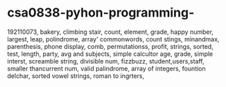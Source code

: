 # csa0838-pyhon-programming-
192110073,
bakery,
climbing stair,
count,
element,
grade,
happy number,
largest,
leap,
polindrome,
array'
commonwords,
count stings,
minandmax,
parenthesis,
phone display,
comb,
permutationss,
profit,
strings,
sorted,
test,
length,
party,
avg and subjects,
simple calcultor
age,
grade,
simple interst,
screamble string,
divisible num,
fizzbuzz,
student,users,staff,
smaller thancurrent num,
valid palindrome,
array of integers,
fountion delchar,
sorted vowel strings,
roman to ingrters,


